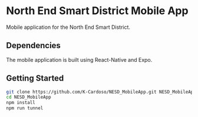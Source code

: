 # North End Smart District Mobile App

Mobile application for the North End Smart District.

## Dependencies

The mobile application is built using React-Native and Expo.

## Getting Started

```bash
git clone https://github.com/K-Cardoso/NESD_MobileApp.git NESD_MobileApp
cd NESD_MobileApp
npm install
npm run tunnel
```